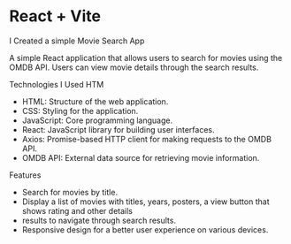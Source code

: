 # React + Vite

I Created a simple Movie Search App

A simple React application that allows users to search for movies using the OMDB API. 
Users can view movie details through the search results.



Technologies I Used
HTM
- HTML: Structure of the web application.
- CSS: Styling for the application.
- JavaScript: Core programming language.
- React: JavaScript library for building user interfaces.
- Axios: Promise-based HTTP client for making requests to the OMDB API.
- OMDB API: External data source for retrieving movie information.

 Features
- Search for movies by title.
- Display a list of movies with titles, years, posters, a view button that shows rating and other details
- results to navigate through search results.
- Responsive design for a better user experience on various devices.


